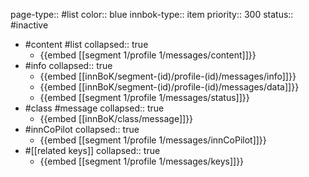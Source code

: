 page-type:: #list
color:: blue
innbok-type:: item
priority:: 300
status:: #inactive

- #content #list
  collapsed:: true
	- {{embed [[segment 1/profile 1/messages/content]]}}
- #info
  collapsed:: true
	- {{embed [[innBoK/segment-(id)/profile-(id)/messages/info]]}}
	- {{embed [[innBoK/segment-(id)/profile-(id)/messages/data]]}}
	- {{embed [[segment 1/profile 1/messages/status]]}}
- #class #message
  collapsed:: true
	- {{embed [[innBoK/class/message]]}}
- #innCoPilot
  collapsed:: true
	- {{embed [[segment 1/profile 1/messages/innCoPilot]]}}
- #[[related keys]]
  collapsed:: true
	- {{embed [[segment 1/profile 1/messages/keys]]}}


